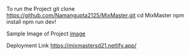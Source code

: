 To run the Project
git clone https://github.com/Namangupta2125/MixMaster.git
cd MixMaster
npm install
npm run dev!


Sample Image of Project
[image](https://github.com/user-attachments/assets/638fb5a4-0769-4bb0-ba44-91d850b406f9)

Deployment Link
https://mixmastersd21.netlify.app/
